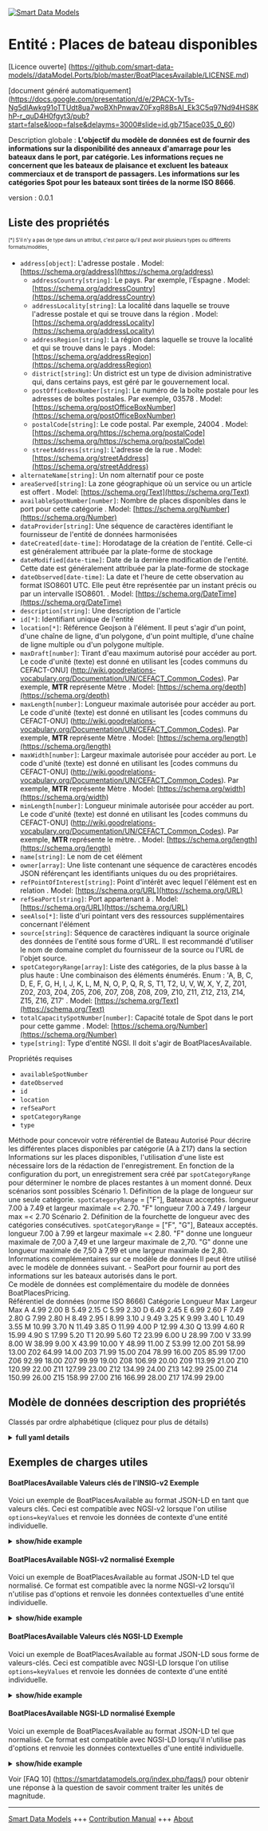 <!-- 10-Header -->  
[![Smart Data Models](https://smartdatamodels.org/wp-content/uploads/2022/01/SmartDataModels_logo.png "Logo")](https://smartdatamodels.org)  
Entité : Places de bateau disponibles  
=====================================<!-- /10-Header -->  
<!-- 15-License -->  
[Licence ouverte] (https://github.com/smart-data-models//dataModel.Ports/blob/master/BoatPlacesAvailable/LICENSE.md)  
[document généré automatiquement] (https://docs.google.com/presentation/d/e/2PACX-1vTs-Ng5dIAwkg91oTTUdt8ua7woBXhPnwavZ0FxgR8BsAI_Ek3C5q97Nd94HS8KhP-r_quD4H0fgyt3/pub?start=false&loop=false&delayms=3000#slide=id.gb715ace035_0_60)  
<!-- /15-License -->  
<!-- 20-Description -->  
Description globale : **L'objectif du modèle de données est de fournir des informations sur la disponibilité des anneaux d'amarrage pour les bateaux dans le port, par catégorie. Les informations reçues ne concernent que les bateaux de plaisance et excluent les bateaux commerciaux et de transport de passagers. Les informations sur les catégories Spot pour les bateaux sont tirées de la norme ISO 8666**.  
version : 0.0.1  
<!-- /20-Description -->  
<!-- 30-PropertiesList -->  

## Liste des propriétés  

<sup><sub>[*] S'il n'y a pas de type dans un attribut, c'est parce qu'il peut avoir plusieurs types ou différents formats/modèles</sub></sup>.  
- `address[object]`: L'adresse postale  . Model: [https://schema.org/address](https://schema.org/address)	- `addressCountry[string]`: Le pays. Par exemple, l'Espagne  . Model: [https://schema.org/addressCountry](https://schema.org/addressCountry)  
	- `addressLocality[string]`: La localité dans laquelle se trouve l'adresse postale et qui se trouve dans la région  . Model: [https://schema.org/addressLocality](https://schema.org/addressLocality)  
	- `addressRegion[string]`: La région dans laquelle se trouve la localité et qui se trouve dans le pays  . Model: [https://schema.org/addressRegion](https://schema.org/addressRegion)  
	- `district[string]`: Un district est un type de division administrative qui, dans certains pays, est géré par le gouvernement local.    
	- `postOfficeBoxNumber[string]`: Le numéro de la boîte postale pour les adresses de boîtes postales. Par exemple, 03578  . Model: [https://schema.org/postOfficeBoxNumber](https://schema.org/postOfficeBoxNumber)  
	- `postalCode[string]`: Le code postal. Par exemple, 24004  . Model: [https://schema.org/https://schema.org/postalCode](https://schema.org/https://schema.org/postalCode)  
	- `streetAddress[string]`: L'adresse de la rue  . Model: [https://schema.org/streetAddress](https://schema.org/streetAddress)  
- `alternateName[string]`: Un nom alternatif pour ce poste  - `areaServed[string]`: La zone géographique où un service ou un article est offert  . Model: [https://schema.org/Text](https://schema.org/Text)- `availableSpotNumber[number]`: Nombre de places disponibles dans le port pour cette catégorie  . Model: [https://schema.org/Number](https://schema.org/Number)- `dataProvider[string]`: Une séquence de caractères identifiant le fournisseur de l'entité de données harmonisées  - `dateCreated[date-time]`: Horodatage de la création de l'entité. Celle-ci est généralement attribuée par la plate-forme de stockage  - `dateModified[date-time]`: Date de la dernière modification de l'entité. Cette date est généralement attribuée par la plate-forme de stockage  - `dateObserved[date-time]`: La date et l'heure de cette observation au format ISO8601 UTC. Elle peut être représentée par un instant précis ou par un intervalle ISO8601.  . Model: [https://schema.org/DateTime](https://schema.org/DateTime)- `description[string]`: Une description de l'article  - `id[*]`: Identifiant unique de l'entité  - `location[*]`: Référence Geojson à l'élément. Il peut s'agir d'un point, d'une chaîne de ligne, d'un polygone, d'un point multiple, d'une chaîne de ligne multiple ou d'un polygone multiple.  - `maxDraft[number]`: Tirant d'eau maximum autorisé pour accéder au port. Le code d'unité (texte) est donné en utilisant les [codes communs du CEFACT-ONU] (http://wiki.goodrelations-vocabulary.org/Documentation/UN/CEFACT_Common_Codes). Par exemple, **MTR** représente Mètre  . Model: [https://schema.org/depth](https://schema.org/depth)- `maxLength[number]`: Longueur maximale autorisée pour accéder au port. Le code d'unité (texte) est donné en utilisant les [codes communs du CEFACT-ONU] (http://wiki.goodrelations-vocabulary.org/Documentation/UN/CEFACT_Common_Codes). Par exemple, **MTR** représente Mètre  . Model: [https://schema.org/length](https://schema.org/length)- `maxWidth[number]`: Largeur maximale autorisée pour accéder au port. Le code d'unité (texte) est donné en utilisant les [codes communs du CEFACT-ONU] (http://wiki.goodrelations-vocabulary.org/Documentation/UN/CEFACT_Common_Codes). Par exemple, **MTR** représente Mètre  . Model: [https://schema.org/width](https://schema.org/width)- `minLength[number]`: Longueur minimale autorisée pour accéder au port. Le code d'unité (texte) est donné en utilisant les [codes communs du CEFACT-ONU] (http://wiki.goodrelations-vocabulary.org/Documentation/UN/CEFACT_Common_Codes). Par exemple, **MTR** représente le mètre.  . Model: [https://schema.org/length](https://schema.org/length)- `name[string]`: Le nom de cet élément  - `owner[array]`: Une liste contenant une séquence de caractères encodés JSON référençant les identifiants uniques du ou des propriétaires.  - `refPointOfInterest[string]`: Point d'intérêt avec lequel l'élément est en relation  . Model: [https://schema.org/URL](https://schema.org/URL)- `refSeaPort[string]`: Port appartenant à  . Model: [https://schema.org/URL](https://schema.org/URL)- `seeAlso[*]`: liste d'uri pointant vers des ressources supplémentaires concernant l'élément  - `source[string]`: Séquence de caractères indiquant la source originale des données de l'entité sous forme d'URL. Il est recommandé d'utiliser le nom de domaine complet du fournisseur de la source ou l'URL de l'objet source.  - `spotCategoryRange[array]`:  Liste des catégories, de la plus basse à la plus haute : Une combinaison des éléments énumérés. Enum : 'A, B, C, D, E, F, G, H, I, J, K, L, M, N, O, P, Q, R, S, T1, T2, U, V, W, X, Y, Z, Z01, Z02, Z03, Z04, Z05, Z06, Z07, Z08, Z08, Z09, Z10, Z11, Z12, Z13, Z14, Z15, Z16, Z17'  . Model: [https://schema.org/Text](https://schema.org/Text)- `totalCapacitySpotNumber[number]`: Capacité totale de Spot dans le port pour cette gamme  . Model: [https://schema.org/Number](https://schema.org/Number)- `type[string]`: Type d'entité NGSI. Il doit s'agir de BoatPlacesAvailable.  <!-- /30-PropertiesList -->  
<!-- 35-RequiredProperties -->  
Propriétés requises  
- `availableSpotNumber`  - `dateObserved`  - `id`  - `location`  - `refSeaPort`  - `spotCategoryRange`  - `type`  <!-- /35-RequiredProperties -->  
<!-- 40-RequiredProperties -->  
Méthode pour concevoir votre référentiel de Bateau Autorisé Pour décrire les différentes places disponibles par catégorie (A à Z17) dans la section Informations sur les places disponibles, l'utilisation d'une liste est nécessaire lors de la rédaction de l'enregistrement. En fonction de la configuration du port, un enregistrement sera créé par `spotCategoryRange` pour déterminer le nombre de places restantes à un moment donné. Deux scénarios sont possibles Scénario 1. Définition de la plage de longueur sur une seule catégorie. `spotCategoryRange` = ["F"], Bateaux acceptés. longueur 7.00 à 7.49 et largeur maximale =< 2.70. "F" longueur 7.00 à 7.49 / largeur max =< 2.70 Scénario 2. Définition de la fourchette de longueur avec des catégories consécutives. `spotCategoryRange` = ["F", "G"], Bateaux acceptés. longueur 7.00 à 7.99 et largeur maximale =< 2.80. "F" donne une longueur maximale de 7,00 à 7,49 et une largeur maximale de 2,70. "G" donne une longueur maximale de 7,50 à 7,99 et une largeur maximale de 2,80.  
Informations complémentaires sur ce modèle de données Il peut être utilisé avec le modèle de données suivant. - SeaPort pour fournir au port des informations sur les bateaux autorisés dans le port.  
Ce modèle de données est complémentaire du modèle de données BoatPlacesPricing.  
Référentiel de données (norme ISO 8666) Catégorie Longueur Max Largeur Max A 4.99 2.00 B 5.49 2.15 C 5.99 2.30 D 6.49 2.45 E 6.99 2.60 F 7.49 2.80 G 7.99 2.80 H 8.49 2.95 I 8.99 3.10 J 9.49 3.25 K 9.99 3.40 L 10.49 3.55 M 10.99 3.70 N 11.49 3.85 O 11.99 4.00 P 12.99 4.30 Q 13.99 4.60 R 15.99 4.90 S 17.99 5.20 T1 20.99 5.60 T2 23.99 6.00 U 28.99 7.00 V 33.99 8.00 W 38.99 9.00 X 43.99 10.00 Y 48.99 11.00 Z 53.99 12.00 Z01 58.99 13.00 Z02 64.99 14.00 Z03 71.99 15.00 Z04 78.99 16.00 Z05 85.99 17.00 Z06 92.99 18.00 Z07 99.99 19.00 Z08 106.99 20.00 Z09 113.99 21.00 Z10 120.99 22.00 Z11 127.99 23.00 Z12 134.99 24.00 Z13 142.99 25.00 Z14 150.99 26.00 Z15 158.99 27.00 Z16 166.99 28.00 Z17 174.99 29.00  
<!-- /40-RequiredProperties -->  
<!-- 50-DataModelHeader -->  
## Modèle de données description des propriétés  
Classés par ordre alphabétique (cliquez pour plus de détails)  
<!-- /50-DataModelHeader -->  
<!-- 60-ModelYaml -->  
<details><summary><strong>full yaml details</strong></summary>    
```yaml  
BoatPlacesAvailable:    
  description: The purpose of the data model is to provide information on the availability of mooring rings for boats in the port by category. The information received relates only to pleasure boats and excludes commercial and passenger transport boats. The information on the Spot categories for boats is taken from the ISO 8666 standard.    
  properties:    
    address:    
      description: The mailing address    
      properties:    
        addressCountry:    
          description: 'The country. For example, Spain'    
          type: string    
          x-ngsi:    
            model: https://schema.org/addressCountry    
            type: Property    
        addressLocality:    
          description: 'The locality in which the street address is, and which is in the region'    
          type: string    
          x-ngsi:    
            model: https://schema.org/addressLocality    
            type: Property    
        addressRegion:    
          description: 'The region in which the locality is, and which is in the country'    
          type: string    
          x-ngsi:    
            model: https://schema.org/addressRegion    
            type: Property    
        district:    
          description: 'A district is a type of administrative division that, in some countries, is managed by the local government'    
          type: string    
          x-ngsi:    
            type: Property    
        postOfficeBoxNumber:    
          description: 'The post office box number for PO box addresses. For example, 03578'    
          type: string    
          x-ngsi:    
            model: https://schema.org/postOfficeBoxNumber    
            type: Property    
        postalCode:    
          description: 'The postal code. For example, 24004'    
          type: string    
          x-ngsi:    
            model: https://schema.org/https://schema.org/postalCode    
            type: Property    
        streetAddress:    
          description: The street address    
          type: string    
          x-ngsi:    
            model: https://schema.org/streetAddress    
            type: Property    
        streetNr:    
          description: Number identifying a specific property on a public street    
          type: string    
          x-ngsi:    
            type: Property    
      type: object    
      x-ngsi:    
        model: https://schema.org/address    
        type: Property    
    alternateName:    
      description: An alternative name for this item    
      type: string    
      x-ngsi:    
        type: Property    
    areaServed:    
      description: The geographic area where a service or offered item is provided    
      type: string    
      x-ngsi:    
        model: https://schema.org/Text    
        type: Property    
    availableSpotNumber:    
      description: Number of places available in the port for this category    
      type: number    
      x-ngsi:    
        model: https://schema.org/Number    
        type: Property    
    dataProvider:    
      description: A sequence of characters identifying the provider of the harmonised data entity    
      type: string    
      x-ngsi:    
        type: Property    
    dateCreated:    
      description: Entity creation timestamp. This will usually be allocated by the storage platform    
      format: date-time    
      type: string    
      x-ngsi:    
        type: Property    
    dateModified:    
      description: Timestamp of the last modification of the entity. This will usually be allocated by the storage platform    
      format: date-time    
      type: string    
      x-ngsi:    
        type: Property    
    dateObserved:    
      description: The date and time of this observation in ISO8601 UTC format. It can be represented by a specific time instant or by an ISO8601 interval    
      format: date-time    
      type: string    
      x-ngsi:    
        model: https://schema.org/DateTime    
        type: Property    
    description:    
      description: A description of this item    
      type: string    
      x-ngsi:    
        type: Property    
    id:    
      anyOf:    
        - description: Identifier format of any NGSI entity    
          maxLength: 256    
          minLength: 1    
          pattern: ^[\w\-\.\{\}\$\+\*\[\]`|~^@!,:\\]+$    
          type: string    
          x-ngsi:    
            type: Property    
        - description: Identifier format of any NGSI entity    
          format: uri    
          type: string    
          x-ngsi:    
            type: Property    
      description: Unique identifier of the entity    
      x-ngsi:    
        type: Property    
    location:    
      description: 'Geojson reference to the item. It can be Point, LineString, Polygon, MultiPoint, MultiLineString or MultiPolygon'    
      oneOf:    
        - description: Geojson reference to the item. Point    
          properties:    
            bbox:    
              items:    
                type: number    
              minItems: 4    
              type: array    
            coordinates:    
              items:    
                type: number    
              minItems: 2    
              type: array    
            type:    
              enum:    
                - Point    
              type: string    
          required:    
            - type    
            - coordinates    
          title: GeoJSON Point    
          type: object    
          x-ngsi:    
            type: GeoProperty    
        - description: Geojson reference to the item. LineString    
          properties:    
            bbox:    
              items:    
                type: number    
              minItems: 4    
              type: array    
            coordinates:    
              items:    
                items:    
                  type: number    
                minItems: 2    
                type: array    
              minItems: 2    
              type: array    
            type:    
              enum:    
                - LineString    
              type: string    
          required:    
            - type    
            - coordinates    
          title: GeoJSON LineString    
          type: object    
          x-ngsi:    
            type: GeoProperty    
        - description: Geojson reference to the item. Polygon    
          properties:    
            bbox:    
              items:    
                type: number    
              minItems: 4    
              type: array    
            coordinates:    
              items:    
                items:    
                  items:    
                    type: number    
                  minItems: 2    
                  type: array    
                minItems: 4    
                type: array    
              type: array    
            type:    
              enum:    
                - Polygon    
              type: string    
          required:    
            - type    
            - coordinates    
          title: GeoJSON Polygon    
          type: object    
          x-ngsi:    
            type: GeoProperty    
        - description: Geojson reference to the item. MultiPoint    
          properties:    
            bbox:    
              items:    
                type: number    
              minItems: 4    
              type: array    
            coordinates:    
              items:    
                items:    
                  type: number    
                minItems: 2    
                type: array    
              type: array    
            type:    
              enum:    
                - MultiPoint    
              type: string    
          required:    
            - type    
            - coordinates    
          title: GeoJSON MultiPoint    
          type: object    
          x-ngsi:    
            type: GeoProperty    
        - description: Geojson reference to the item. MultiLineString    
          properties:    
            bbox:    
              items:    
                type: number    
              minItems: 4    
              type: array    
            coordinates:    
              items:    
                items:    
                  items:    
                    type: number    
                  minItems: 2    
                  type: array    
                minItems: 2    
                type: array    
              type: array    
            type:    
              enum:    
                - MultiLineString    
              type: string    
          required:    
            - type    
            - coordinates    
          title: GeoJSON MultiLineString    
          type: object    
          x-ngsi:    
            type: GeoProperty    
        - description: Geojson reference to the item. MultiLineString    
          properties:    
            bbox:    
              items:    
                type: number    
              minItems: 4    
              type: array    
            coordinates:    
              items:    
                items:    
                  items:    
                    items:    
                      type: number    
                    minItems: 2    
                    type: array    
                  minItems: 4    
                  type: array    
                type: array    
              type: array    
            type:    
              enum:    
                - MultiPolygon    
              type: string    
          required:    
            - type    
            - coordinates    
          title: GeoJSON MultiPolygon    
          type: object    
          x-ngsi:    
            type: GeoProperty    
      x-ngsi:    
        type: GeoProperty    
    maxDraft:    
      description: 'Maximum draft allowed to access the harbor. The unit code (text) is given using the [UN/CEFACT Common Codes](http://wiki.goodrelations-vocabulary.org/Documentation/UN/CEFACT_Common_Codes) . For instance, **MTR** represents Meter'    
      type: number    
      x-ngsi:    
        model: https://schema.org/depth    
        type: Property    
        units: meters    
    maxLength:    
      description: 'Maximum length allowed to access the harbor. The unit code (text) is given using the [UN/CEFACT Common Codes](http://wiki.goodrelations-vocabulary.org/Documentation/UN/CEFACT_Common_Codes). For instance, **MTR** represents Meter'    
      type: number    
      x-ngsi:    
        model: https://schema.org/length    
        type: Property    
        units: meters    
    maxWidth:    
      description: 'Maximum width allowed to access the harbor. The unit code (text) is given using the [UN/CEFACT Common Codes](http://wiki.goodrelations-vocabulary.org/Documentation/UN/CEFACT_Common_Codes) . For instance, **MTR** represents Meter'    
      type: number    
      x-ngsi:    
        model: https://schema.org/width    
        type: Property    
        units: meters    
    minLength:    
      description: 'Minimum length allowed to access the harbor. The unit code (text) is given using the [UN/CEFACT Common Codes](http://wiki.goodrelations-vocabulary.org/Documentation/UN/CEFACT_Common_Codes). For instance, **MTR** represents Meter'    
      type: number    
      x-ngsi:    
        model: https://schema.org/length    
        type: Property    
        units: meters    
    name:    
      description: The name of this item    
      type: string    
      x-ngsi:    
        type: Property    
    owner:    
      description: A List containing a JSON encoded sequence of characters referencing the unique Ids of the owner(s)    
      items:    
        anyOf:    
          - description: Identifier format of any NGSI entity    
            maxLength: 256    
            minLength: 1    
            pattern: ^[\w\-\.\{\}\$\+\*\[\]`|~^@!,:\\]+$    
            type: string    
            x-ngsi:    
              type: Property    
          - description: Identifier format of any NGSI entity    
            format: uri    
            type: string    
            x-ngsi:    
              type: Property    
        description: Unique identifier of the entity    
        x-ngsi:    
          type: Property    
      type: array    
      x-ngsi:    
        type: Property    
    refPointOfInterest:    
      anyOf:    
        - description: Identifier format of any NGSI entity    
          maxLength: 256    
          minLength: 1    
          pattern: ^[\w\-\.\{\}\$\+\*\[\]`|~^@!,:\\]+$    
          type: string    
          x-ngsi:    
            type: Property    
        - description: Identifier format of any NGSI entity    
          format: uri    
          type: string    
          x-ngsi:    
            type: Property    
      description: Point of Interest that the element has relation to    
      type: string    
      x-ngsi:    
        model: https://schema.org/URL    
        type: Relationship    
    refSeaPort:    
      anyOf:    
        - description: Identifier format of any NGSI entity    
          maxLength: 256    
          minLength: 1    
          pattern: ^[\w\-\.\{\}\$\+\*\[\]`|~^@!,:\\]+$    
          type: string    
          x-ngsi:    
            type: Property    
        - description: Identifier format of any NGSI entity    
          format: uri    
          type: string    
          x-ngsi:    
            type: Property    
      description: Port that belongs to    
      type: string    
      x-ngsi:    
        model: https://schema.org/URL    
        type: Relationship    
    seeAlso:    
      description: list of uri pointing to additional resources about the item    
      oneOf:    
        - items:    
            format: uri    
            type: string    
          minItems: 1    
          type: array    
        - format: uri    
          type: string    
      x-ngsi:    
        type: Property    
    source:    
      description: 'A sequence of characters giving the original source of the entity data as a URL. Recommended to be the fully qualified domain name of the source provider, or the URL to the source object'    
      type: string    
      x-ngsi:    
        type: Property    
    spotCategoryRange:    
      description: ' List from the lowest to the highest categories: A combination of the items listed. Enum:''A, B, C, D, E, F, G, H, I, J, K, L, M, N, O, P, Q, R, S, T1, T2, U, V, W, X, Y, Z, Z01, Z02, Z03, Z04, Z05, Z06, Z07, Z08, Z08, Z09, Z10, Z11, Z12, Z13, Z14, Z15, Z16, Z17'''    
      items:    
        enum:    
          - A    
          - B    
          - C    
          - D    
          - E    
          - F    
          - G    
          - H    
          - I    
          - J    
          - K    
          - L    
          - M    
          - N    
          - O    
          - P    
          - Q    
          - R    
          - S    
          - T1    
          - T2    
          - U    
          - V    
          - W    
          - X    
          - Y    
          - Z    
          - Z01    
          - Z02    
          - Z03    
          - Z04    
          - Z05    
          - Z06    
          - Z07    
          - Z08    
          - Z08    
          - Z09    
          - Z10    
          - Z11    
          - Z12    
          - Z13    
          - Z14    
          - Z15    
          - Z16    
          - Z17    
        type: string    
      type: array    
      x-ngsi:    
        model: https://schema.org/Text    
        type: Property    
    totalCapacitySpotNumber:    
      description: Total Capacity of Spot in the port for this range    
      type: number    
      x-ngsi:    
        model: https://schema.org/Number    
        type: Property    
    type:    
      description: NGSI Entity type. It has to be BoatPlacesAvailable    
      enum:    
        - BoatPlacesAvailable    
      type: string    
      x-ngsi:    
        type: Property    
  required:    
    - id    
    - type    
    - location    
    - dateObserved    
    - refSeaPort    
    - spotCategoryRange    
    - availableSpotNumber    
  type: object    
  x-derived-from: ""    
  x-disclaimer: 'Redistribution and use in source and binary forms, with or without modification, are permitted  provided that the license conditions are met. Copyleft (c) 2022 Contributors to Smart Data Models Program'    
  x-license-url: https://github.com/smart-data-models/dataModel.Ports/blob/master/BoatPlacesAvailable/LICENSE.md    
  x-model-schema: https://smart-data-models.github.io/dataModel.Ports/BoatPlaceAvailable/schema.json    
  x-model-tags: ""    
  x-version: 0.0.1    
```  
</details>    
<!-- /60-ModelYaml -->  
<!-- 70-MiddleNotes -->  
<!-- /70-MiddleNotes -->  
<!-- 80-Examples -->  
## Exemples de charges utiles  
#### BoatPlacesAvailable Valeurs clés de l'INSIG-v2 Exemple  
Voici un exemple de BoatPlacesAvailable au format JSON-LD en tant que valeurs clés. Ceci est compatible avec NGSI-v2 lorsque l'on utilise `options=keyValues` et renvoie les données de contexte d'une entité individuelle.  
<details><summary><strong>show/hide example</strong></summary>    
```json  
{  
  "id": "urn:ngsi-ld:BoatPlaceAvailable:BoatPlaceAvailable:MNCA-BPA-Range-FG",  
  "type": "BoatPlaceAvailable",  
  "name": "Riviera-Port-NCE-SPAP-BPA-Range-FG",  
  "alternateName": "Riviera Port - Available places",  
  "description": "Availability places",  
  "seeAlso": "https://ccinicecotedazur/docs/tarifs-plaisance-yachting-ports-passage-2019",  
  "areaServed": "Riviera Port",  
  "dateObserved": "2020-03-17T08:45:00Z",  
  "refSeaPort": "urn:ngsi-ld:SeaPort:Riviera-Port-NCE-SP-001",  
  "spotCategoryRange": [  
    "F",  
    "G"  
  ],  
  "minLength": 7,  
  "maxLength": 7.99,  
  "maxWidth": 2.80,  
  "maxDraft": 2.55,  
  "totalCapacitySpotNumber": 10,  
  "availableSpotNumber": 3,  
  "location": {  
    "type": "Point",  
    "coordinates": [  
      123,  
      45  
    ]  
  }  
}  
```  
</details>  
#### BoatPlacesAvailable NGSI-v2 normalisé Exemple  
Voici un exemple de BoatPlacesAvailable au format JSON-LD tel que normalisé. Ce format est compatible avec la norme NGSI-v2 lorsqu'il n'utilise pas d'options et renvoie les données contextuelles d'une entité individuelle.  
<details><summary><strong>show/hide example</strong></summary>    
```json  
{  
  "id": "urn:ngsi-ld:BoatPlaceAvailable:BoatPlaceAvailable:MNCA-BPA-Range-FG",  
  "type": "BoatPlaceAvailable",  
  "name": {  
    "type": "Property",  
    "value": "Riviera-Port-NCE-SPAP-BPA-Range-FG"  
  },  
  "alternateName": {  
    "type": "Property",  
    "value": "Riviera Port - Available places"  
  },  
  "description": {  
    "type": "Property",  
    "value": "Availability places"  
  },  
  "seeAlso": {  
    "type": "Property",  
    "value": "https://ccinicecotedazur/docs/tarifs-plaisance-yachting-ports-passage-2019"  
  },  
  "areaServed": {  
    "type": "Property",  
    "value": "Riviera Port"  
  },  
  "dateObserved": {  
    "type": "DateTime",  
    "value": "2020-03-17T08:45:00Z",  
    "metadata": {  
      "TimeInstant": {  
        "type": "Text",  
        "value": "2020-03-17T08:45:00Z"  
      }  
    }  
  },  
  "refSeaPort": {  
    "type": "Relationship",  
    "object": "urn:ngsi-ld:SeaPort:Riviera-Port-NCE-SP-001"  
  },  
  "spotCategoryRange": {  
    "type": "property",  
    "value": [  
      "F",  
      "G"  
    ]  
  },  
  "minLength": {  
    "type": "Property",  
    "value": 7  
  },  
  "maxLength": {  
    "type": "Property",  
    "value": 7.99  
  },  
  "maxWidth": {  
    "type": "Property",  
    "value": 2.80  
  },  
  "maxDraft": {  
    "type": "Property",  
    "value": 2.55  
  },  
  "totalCapacitySpotNumber": {  
    "type": "Property",  
    "value": 10  
  },  
  "availableSpotNumber": {  
    "type": "Property",  
    "value": 3  
  },  
  "location": {  
    "type": "Geoproperty",  
    "value": {  
      "type": "Point",  
      "coordinates": [  
        123,  
        45  
      ]  
    }  
  }  
}  
```  
</details>  
#### BoatPlacesAvailable Valeurs clés NGSI-LD Exemple  
Voici un exemple de BoatPlacesAvailable au format JSON-LD sous forme de valeurs-clés. Ceci est compatible avec NGSI-LD lorsque l'on utilise `options=keyValues` et renvoie les données de contexte d'une entité individuelle.  
<details><summary><strong>show/hide example</strong></summary>    
```json  
{  
    "id": "urn:ngsi-ld:BoatPlaceAvailable:BoatPlaceAvailable:MNCA-BPA-Range-FG",  
    "type": "BoatPlaceAvailable",  
    "alternateName": {  
        "type": "Property",  
        "value": "Riviera Port - Available places"  
    },  
    "areaServed": {  
        "type": "Property",  
        "value": "Riviera Port"  
    },  
    "availableSpotNumber": {  
        "type": "Property",  
        "value": 3  
    },  
    "dateObserved": {  
        "type": "DateTime",  
        "value": "2020-03-17T08:45:00Z",  
        "metadata": {  
            "TimeInstant": {  
                "type": "Text",  
                "value": "2020-03-17T08:45:00Z"  
            }  
        }  
    },  
    "description": {  
        "type": "Property",  
        "value": "Availability places"  
    },  
    "location": {  
        "type": "Geoproperty",  
        "value": {  
            "type": "Point",  
            "coordinates": [  
                123,  
                45  
            ]  
        }  
    },  
    "maxDraft": {  
        "type": "Property",  
        "value": 2.55  
    },  
    "maxLength": {  
        "type": "Property",  
        "value": 7.99  
    },  
    "maxWidth": {  
        "type": "Property",  
        "value": 2.8  
    },  
    "minLength": {  
        "type": "Property",  
        "value": 7  
    },  
    "name": {  
        "type": "Property",  
        "value": "Riviera-Port-NCE-SPAP-BPA-Range-FG"  
    },  
    "refSeaPort": {  
        "type": "Relationship",  
        "object": "urn:ngsi-ld:SeaPort:Riviera-Port-NCE-SP-001"  
    },  
    "seeAlso": {  
        "type": "Property",  
        "value": "https://ccinicecotedazur/docs/tarifs-plaisance-yachting-ports-passage-2019"  
    },  
    "spotCategoryRange": {  
        "type": "property",  
        "value": [  
            "F",  
            "G"  
        ]  
    },  
    "totalCapacitySpotNumber": {  
        "type": "Property",  
        "value": 10  
    },  
    "@context": [  
        "https://raw.githubusercontent.com/smart-data-models/dataModel.Ports/master/context.jsonld"  
    ]  
}  
```  
</details>  
#### BoatPlacesAvailable NGSI-LD normalisé Exemple  
Voici un exemple de BoatPlacesAvailable au format JSON-LD tel que normalisé. Ce format est compatible avec NGSI-LD lorsqu'il n'utilise pas d'options et renvoie les données contextuelles d'une entité individuelle.  
<details><summary><strong>show/hide example</strong></summary>    
```json  
{  
    "id": "urn:ngsi-ld:BoatPlaceAvailable:BoatPlaceAvailable:MNCA-BPA-Range-FG",  
    "type": "BoatPlaceAvailable",  
    "alternateName": "Riviera Port - Available places",  
    "areaServed": "Riviera Port",  
    "dateObserved": "2020-03-17T08:45:00Z",  
    "description": "Availability places",  
    "location": {  
        "type": "Point",  
        "coordinates": [  
            123,  
            45  
        ]  
    },  
    "maxDraft": 2.55,  
    "maxLength": 7.99,  
    "maxWidth": 2.8,  
    "minLength": 7,  
    "name": "Riviera-Port-NCE-SPAP-BPA-Range-FG",  
    "refSeaPort": "urn:ngsi-ld:SeaPort:Riviera-Port-NCE-SP-001",  
    "seeAlso": "https://ccinicecotedazur/docs/tarifs-plaisance-yachting-ports-passage-2019",  
    "spotCategoryRange": [  
        "F",  
        "G"  
    ],  
    "totalCapacitySpotNumber": 10,  
    "@context": [  
        "https://raw.githubusercontent.com/smart-data-models/dataModel.Ports/master/context.jsonld"  
    ]  
}  
```  
</details><!-- /80-Examples -->  
<!-- 90-FooterNotes -->  
<!-- /90-FooterNotes -->  
<!-- 95-Units -->  
Voir [FAQ 10] (https://smartdatamodels.org/index.php/faqs/) pour obtenir une réponse à la question de savoir comment traiter les unités de magnitude.  
<!-- /95-Units -->  
<!-- 97-LastFooter -->  
---  
[Smart Data Models](https://smartdatamodels.org) +++ [Contribution Manual](https://bit.ly/contribution_manual) +++ [About](https://bit.ly/Introduction_SDM)<!-- /97-LastFooter -->  
